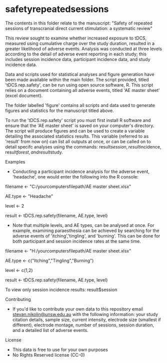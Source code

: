 # safetyrepeatedsessions

The contents in this folder relate to the manuscript: "Safety of repeated sessions of transcranial direct current stimulation: a systematic review"

This review sought to examine whether increased exposure to tDCS, measured using cumulative charge over the study duration, resulted in a greater likelihood of adverse events. Analysis was conducted at three levels according to the detail of adverse event reporting in each study; this includes session incidence data, participant incidence data, and study incidence data.

Data and scripts used for statistical analyses and figure generation have been made available within the main folder. The script provided, titled 'tDCS.rep.safety', can be run using open source software, R. This script relies on a document containing all adverse events, titled 'AE master sheet' (excel document).  

The folder labelled 'figure' contains all scripts and data used to generate figures and statistics for the manuscript titled above.

To run the 'tDCS.rep.safety' script you must first install R software and ensure that the 'AE master sheet' is saved on your computer's directory. The script will produce figures and can be used to create a variable detailing the associated statistics results. This variable (referred to as 'result' from now on) can list all outputs at once, or can be called on to detail specifc analyses using the commands: result$session, result$incidence, result$forest, and result$study. 
 
 Examples
 - Conducting a participant incidence analysis for the adverse event, 'headache', one would enter the following into the R console:

filename <- "C:/yourcomputersfilepath/AE master sheet.xlsx"

AE.type <- "Headache"

level <- 2

result <- tDCS.rep.safety(filename, AE.type, level)

 
 - Note that multiple levels, and AE types, can be analysed at once. For example, examining paraesthesia can be achieved by searching for the adverse events of 'itching','tingling', and 'burning'. This can be done for both participant and session incidence rates at the same time.

filename <- "H:/yourcomputersfilepath/AE master sheet.xlsx"

AE.type <- c("Itching","Tingling","Burning")

level <- c(1,2)

result <- tDCS.rep.safety(filename, AE.type, level)

 
To view only session incidence results: result$session
  
 Contributing
 - If you'd like to contribute your own data to this repository email stevan.nikolin@unsw.edu.au with the following information: your study citation details, sample size, current intensity, electrode size (smallest if different), electrode montage, number of sessions, session duration, and a detailed list of adverse events.
 
 License
 - This data is free to use for your own purposes 
 - No Rights Reserved license (CC-0)
